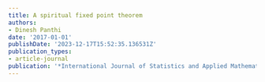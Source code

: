 ```yaml
---
title: A spiritual fixed point theorem
authors:
- Dinesh Panthi
date: '2017-01-01'
publishDate: '2023-12-17T15:52:35.136531Z'
publication_types:
- article-journal
publication: '*International Journal of Statistics and Applied Mathematics*'
---
```

